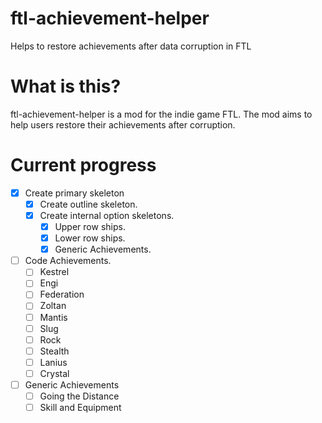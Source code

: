 # ftl-achievement-helper
Helps to restore achievements after data corruption in FTL

# What is this?
ftl-achievement-helper is a mod for the indie game FTL. The mod aims to help users restore their achievements after corruption.

# Current progress
- [x] Create primary skeleton
  - [x] Create outline skeleton.
  - [x] Create internal option skeletons.
    - [x] Upper row ships.
    - [x] Lower row ships.
    - [x] Generic Achievements.
- [ ] Code Achievements.
  - [ ] Kestrel
  - [ ] Engi
  - [ ] Federation
  - [ ] Zoltan
  - [ ] Mantis
  - [ ] Slug
  - [ ] Rock
  - [ ] Stealth
  - [ ] Lanius
  - [ ] Crystal
- [ ] Generic Achievements
  - [ ] Going the Distance
  - [ ] Skill and Equipment
